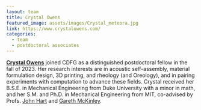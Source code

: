 ```yaml
---
layout: team
title: Crystal Owens
featured_image: assets/images/Crystal_meteora.jpg
link: https://www.crystalowens.com/
categories:
  - team
  - postdoctoral associates
---
```


[**Crystal Owens**](https://www.crystalowens.com/) joined CDFG as a distinguished postdoctoral fellow in the fall of 2023. Her research interests are in acoustic self-assembly, material formulation design, 3D printing, and rheology (and Oreology), and in pairing experiments with computation to advance these fields. Crystal received her B.S.E. in Mechanical Engineering from Duke University with a minor in math, and her S.M. and Ph.D. in Mechanical Engineering from MIT, co-advised by Profs. [John Hart](https://mechanosynthesis.mit.edu/) and [Gareth McKinley](https://nnf.mit.edu/).